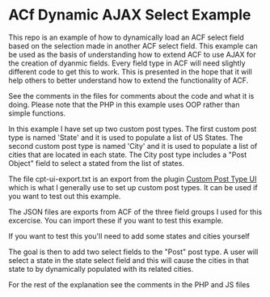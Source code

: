 # ACf Dynamic AJAX Select Example

This repo is an example of how to dynamically load an ACF select field based on the selection made in
another ACF select field. This example can be used as the basis of understanding how to extend ACF to
use AJAX for the creation of dyanmic fields. Every field type in ACF will need slightly different code
to get this to work. This is presented in the hope that it will help others to better understand how
to extend the functionality of ACF.

See the comments in the files for comments about the code and what it is doing. Please note that the
PHP in this example uses OOP rather than simple functions.

In this example I have set up two custom post types. The first custom post type is named 'State' and it
is used to populate a list of US States. The second custom post type is named 'City' and it is used to
populate a list of cities that are located in each state. The City post type includes a "Post Object"
field to select a stated from the list of states.

The file cpt-ui-export.txt is an export from the plugin 
[Custom Post Type UI](https://github.com/WebDevStudios/custom-post-type-ui) which is what I generally 
use to set up custom post types. It can be used if you want to test out this example.

The JSON files are exports from ACF of the three field groups I used for this excercise. You can import these
if you want to test this example.

If you want to test this you'll need to add some states and cities yourself

The goal is then to add two select fields to the "Post" post type. A user will select a state in the state
select field and this will cause the cities in that state to by dynamically populated with its related cities.

For the rest of the explanation see the comments in the PHP and JS files